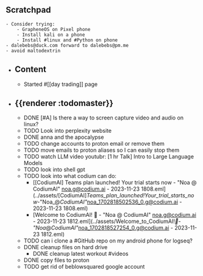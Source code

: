 ## Scratchpad
	- Consider trying:
		- GrapheneOS on Pixel phone
		- Install kali on a phone
		- Install #linux and #Python on phone
	- dalebebs@duck.com forward to dalebebs@pm.me
	- avoid maltodextrin
- ## Content
	- Started #[[day trading]] page
- ## {{renderer :todomaster}}
	- DONE [#A] Is there a way to screen capture video and audio on linux?
	- TODO Look into perplexity website
	- DONE anna and the apocalypse
	- TODO change accounts to proton email or remove them
	- TODO move emails to proton aliases so I can easily stop them
	- TODO watch LLM video youtubr: [1 hr Talk]  Intro to Large Language Models
	- TODO look into shell gpt
	- TODO look into what codium can do:
		- [[CodiumAI] Teams plan launched! Your trial starts now - "Noa @ CodiumAI" <noa.g@codium.ai> - 2023-11-23 1808.eml](../assets/[CodiumAI]_Teams_plan_launched!_Your_trial_starts_now_-_"Noa_@_CodiumAI"_<noa_1702818502536_0.g@codium.ai> - 2023-11-23 1808.eml)
		- [Welcome to CodiumAI! 🚀 - "Noa @ CodiumAI" <noa.g@codium.ai> - 2023-11-23 1812.eml](../assets/Welcome_to_CodiumAI!_🚀_-_"Noa_@_CodiumAI"_<noa_1702818527254_0.g@codium.ai> - 2023-11-23 1812.eml)
	- TODO can i clone a #GitHub repo on my android phone for logseq?
	- DONE cleanup files on hard drive
		- DONE cleanup latest workout #videos
	- DONE copy files to proton
	- TODO get rid of beblowsquared google account